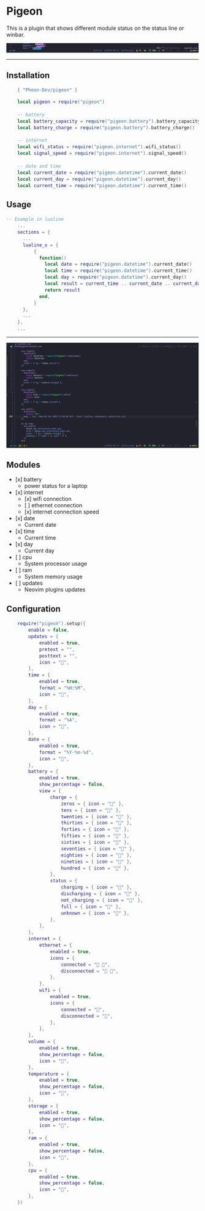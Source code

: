 # Pigeon

This is a plugin that shows different module status on the status line or winbar.

![](/image-thin.png)

***

## Installation

```lua
    { "Pheon-Dev/pigeon" }
```

```lua
    local pigeon = require("pigeon")

    -- battery
    local battery_capacity = require("pigeon.battery").battery_capacity()
    local battery_charge = require("pigeon.battery").battery_charge()

    -- internet
    local wifi_status = require("pigeon.internet").wifi_status()
    local signal_speed = require("pigeon.internet").signal_speed()

    -- date and time
    local current_date = require("pigeon.datetime").current_date()
    local current_day = require("pigeon.datetime").current_day()
    local current_time = require("pigeon.datetime").current_time()
```

## Usage

```lua
-- Example in lualine
    ...
    sections = {
      ...
      lualine_x = {
          {
            function()
              local date = require("pigeon.datetime").current_date()
              local time = require("pigeon.datetime").current_time()
              local day = require("pigeon.datetime").current_day()
              local result = current_time .. current_date .. current_day
              return result
            end,
          }
      },
      ...
    },
    ...
```

***

![](/image.png)

## Modules

*   \[x] battery
    *   power status for a laptop
*   \[x] internet
    *   \[x] wifi connection
    *   \[ ] ethernet connection
    *   \[x] internet connection speed
*   \[x] date
    *   Current date
*   \[x] time
    *   Current time
*   \[x] day
    *   Current day
*   \[ ] cpu
    *   System processor usage
*   \[ ] ram
    *   System memory usage
*   \[ ] updates
    *   Neovim plugins updates

## Configuration
```lua
    require("pigeon").setup({
        enable = false,
        updates = {
            enabled = true,
            pretext = "",
            posttext = "",
            icon = "",
        },
        time = {
            enabled = true,
            format = "%H:%M",
            icon = "",
        },
        day = {
            enabled = true,
            format = "%A",
            icon = "",
        },
        date = {
            enabled = true,
            format = "%Y-%m-%d",
            icon = "",
        },
        battery = {
            enabled = true,
            show_percentage = false,
            view = {
                charge = {
                    zeros = { icon = "" },
                    tens = { icon = "" },
                    twenties = { icon = "" },
                    thirties = { icon = "" },
                    forties = { icon = "" },
                    fifties = { icon = "" },
                    sixties = { icon = "" },
                    seventies = { icon = "" },
                    eighties = { icon = "" },
                    nineties = { icon = "" },
                    hundred = { icon = "" },
                },
                status = {
                    charging = { icon = "󱐋" },
                    discharging = { icon = "󱐌" },
                    not_charging = { icon = "" },
                    full = { icon = "" },
                    unknown = { icon = "" },
                },
            },
        },
        internet = {
            ethernet = {
                enabled = true,
                icons = {
                    connected = "󰇧 ",
                    disconnected = "󰇧 ",
                },
            },
            wifi = {
                enabled = true,
                icons = {
                    connected = "󰤪",
                    disconnected = "󰤫",
                },
            },
        },
        volume = {
            enabled = true,
            show_percentage = false,
            icon = "",
        },
        temperature = {
            enabled = true,
            show_percentage = false,
            icon = "",
        },
        storage = {
            enabled = true,
            show_percentage = false,
            icon = "",
        },
        ram = {
            enabled = true,
            show_percentage = false,
            icon = "",
        },
        cpu = {
            enabled = true,
            show_percentage = false,
            icon = "",
        },
    })
```

